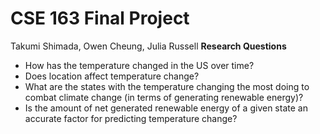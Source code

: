 # CSE 163 Final Project
Takumi Shimada, Owen Cheung, Julia Russell
**Research Questions**
- How has the temperature changed in the US over time?
- Does location affect temperature change?
- What are the states with the temperature changing the most doing to combat climate change (in terms of generating renewable energy)?
- Is the amount of net generated renewable energy of a given state an accurate factor for predicting temperature change?
